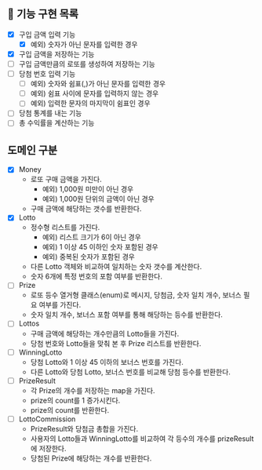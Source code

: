 ## 🚀 기능 구현 목록

- [x] 구입 금액 입력 기능
    - [x] 예외) 숫자가 아닌 문자를 입력한 경우
- [x] 구입 금액을 저장하는 기능
- [ ] 구입 금액만큼의 로또를 생성하여 저장하는 기능
- [ ] 당첨 번호 입력 기능
    - [ ] 예외) 숫자와 쉼표(,)가 아닌 문자를 입력한 경우
    - [ ] 예외) 쉼표 사이에 문자를 입력하지 않는 경우
    - [ ] 예외) 입력한 문자의 마지막이 쉼표인 경우
- [ ] 당첨 통계를 내는 기능
- [ ] 총 수익률을 계산하는 기능

## 도메인 구분

- [x] Money
    - 로또 구매 금액을 가진다.
        - 예외) 1,000원 미만이 아닌 경우
        - 예외) 1,000원 단위의 금액이 아닌 경우
    - 구매 금액에 해당하는 갯수를 반환한다.
- [x] Lotto
    - 정수형 리스트를 가진다.
        - 예외) 리스트 크기가 6이 아닌 경우
        - 예외) 1 이상 45 이하인 숫자 포함된 경우
        - 예외) 중복된 숫자가 포함된 경우
    - 다른 Lotto 객체와 비교하여 일치하는 숫자 갯수를 계산한다.
    - 숫자 6개에 특정 번호의 포함 여부를 반환한다.
- [ ] Prize
    - 로또 등수 열거형 클래스(enum)로 메시지, 당첨금, 숫자 일치 개수, 보너스 필요 여부를 가진다.
    - 숫자 일치 개수, 보너스 포함 여부를 통해 해당하는 등수를 반환한다.
- [ ] Lottos
    - 구매 금액에 해당하는 개수만큼의 Lotto들을 가진다.
    - 당첨 번호와 Lotto들을 맞춰 본 후 Prize 리스트를 반환한다.
- [ ] WinningLotto
    - 당첨 Lotto와 1 이상 45 이하의 보너스 번호를 가진다.
    - 다른 Lotto와 당첨 Lotto, 보너스 번호를 비교해 당첨 등수를 반환한다.
- [ ] PrizeResult
    - 각 Prize의 개수를 저장하는 map을 가진다.
    - prize의 count를 1 증가시킨다.
    - prize의 count를 반환한다.
- [ ] LottoCommission
    - PrizeResult와 당첨금 총합을 가진다.
    - 사용자의 Lotto들과 WinningLotto를 비교하여 각 등수의 개수를 prizeResult에 저장한다.
    - 당첨된 Prize에 해당하는 개수를 반환한다.
